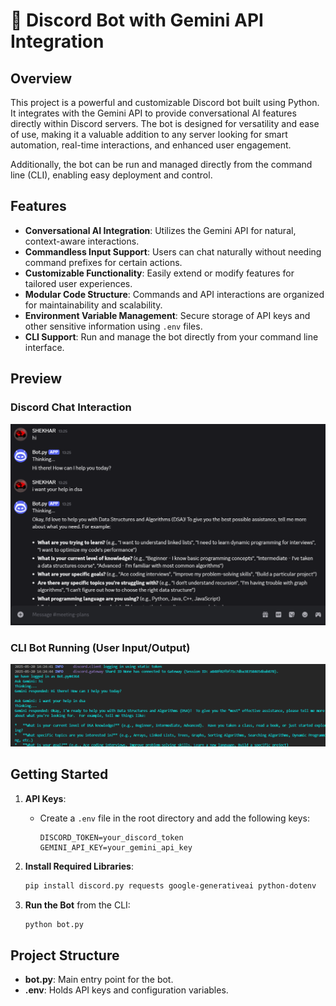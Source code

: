 # 🤖 Discord Bot with Gemini API Integration

## Overview
This project is a powerful and customizable Discord bot built using Python. It integrates with the Gemini API to provide conversational AI features directly within Discord servers. The bot is designed for versatility and ease of use, making it a valuable addition to any server looking for smart automation, real-time interactions, and enhanced user engagement.

Additionally, the bot can be run and managed directly from the command line (CLI), enabling easy deployment and control.

## Features
- **Conversational AI Integration**: Utilizes the Gemini API for natural, context-aware interactions.
- **Commandless Input Support**: Users can chat naturally without needing command prefixes for certain actions.
- **Customizable Functionality**: Easily extend or modify features for tailored user experiences.
- **Modular Code Structure**: Commands and API interactions are organized for maintainability and scalability.
- **Environment Variable Management**: Secure storage of API keys and other sensitive information using `.env` files.
- **CLI Support**: Run and manage the bot directly from your command line interface.

## Preview

### Discord Chat Interaction
![Discord Chat](ScreenShot_20250520142541.png)

### CLI Bot Running (User Input/Output)
![CLI Running](ScreenShot_20250520142726.png)



## Getting Started

1. **API Keys**:
    - Create a `.env` file in the root directory and add the following keys:
      ```
      DISCORD_TOKEN=your_discord_token
      GEMINI_API_KEY=your_gemini_api_key
      ```

2. **Install Required Libraries**:
    ```bash
    pip install discord.py requests google-generativeai python-dotenv
    ```

3. **Run the Bot** from the CLI:
    ```bash
    python bot.py
    ```

## Project Structure

- **bot.py**: Main entry point for the bot.
- **.env**: Holds API keys and configuration variables.
